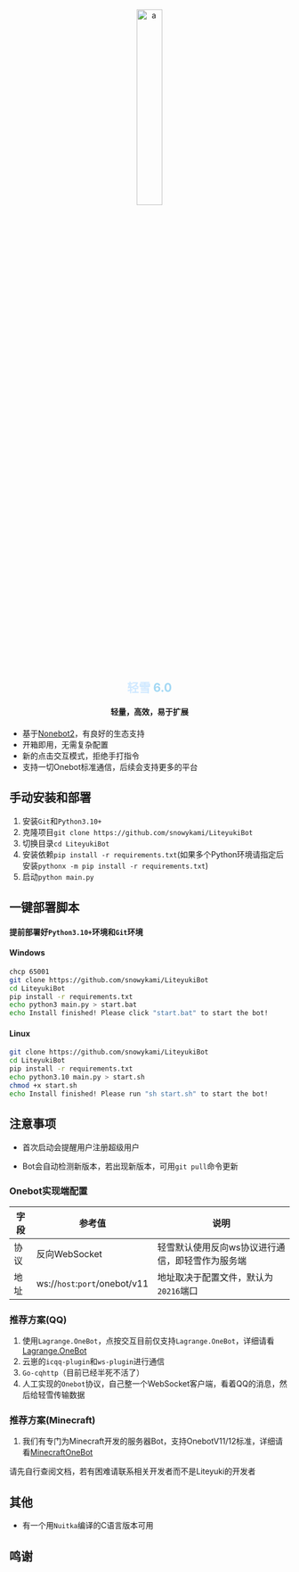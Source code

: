 <div align="center">
    <img src="https://ks.liteyuki.icu:809/static/img/liteyuki_icon.png" style="width: 30%; margin-top:10%;" alt="a">
</div>
<div align=center>
    <h2>
        <font color="#d0e9ff">
            轻雪
        </font>
        <font color="#a2d8f4">
            6.0
        </font>
    </h2>
</div>
<div align=center><h4>轻量，高效，易于扩展</h4></div>

- 基于[Nonebot2]("https://github.com/nonebot/nonebot2")，有良好的生态支持
- 开箱即用，无需复杂配置
- 新的点击交互模式，拒绝手打指令
- 支持一切Onebot标准通信，后续会支持更多的平台

## 手动安装和部署

1. 安装`Git`和`Python3.10+`
2. 克隆项目`git clone https://github.com/snowykami/LiteyukiBot`
3. 切换目录`cd LiteyukiBot`
4. 安装依赖`pip install -r requirements.txt`(如果多个Python环境请指定后安装`pythonx -m pip install -r requirements.txt`)
5. 启动`python main.py`

## 一键部署脚本

#### 提前部署好`Python3.10+`环境和`Git`环境

#### Windows

```bash
chcp 65001
git clone https://github.com/snowykami/LiteyukiBot
cd LiteyukiBot
pip install -r requirements.txt
echo python3 main.py > start.bat
echo Install finished! Please click "start.bat" to start the bot!
```

#### Linux
```bash
git clone https://github.com/snowykami/LiteyukiBot
cd LiteyukiBot
pip install -r requirements.txt
echo python3.10 main.py > start.sh
chmod +x start.sh
echo Install finished! Please run "sh start.sh" to start the bot!
```

## 注意事项

- 首次启动会提醒用户注册超级用户

- Bot会自动检测新版本，若出现新版本，可用`git pull`命令更新

### Onebot实现端配置

| 字段 | 参考值                           | 说明                        |
|----|-------------------------------|---------------------------|
| 协议 | 反向WebSocket                   | 轻雪默认使用反向ws协议进行通信，即轻雪作为服务端 |
| 地址 | ws://`host`:`port`/onebot/v11 | 地址取决于配置文件，默认为`20216`端口    |

### 推荐方案(QQ)
1. 使用`Lagrange.OneBot`，点按交互目前仅支持`Lagrange.OneBot`，详细请看[Lagrange.OneBot]()
2. 云崽的`icqq-plugin`和`ws-plugin`进行通信
3. `Go-cqhttp`（目前已经半死不活了）
4. 人工实现的`Onebot`协议，自己整一个WebSocket客户端，看着QQ的消息，然后给轻雪传输数据
### 推荐方案(Minecraft)
1. 我们有专门为Minecraft开发的服务器Bot，支持OnebotV11/12标准，详细请看[MinecraftOneBot](https://github.com/snowykami/MinecraftOnebot)

请先自行查阅文档，若有困难请联系相关开发者而不是Liteyuki的开发者

## 其他
- 有一个用`Nuitka`编译的C语言版本可用

## 鸣谢
